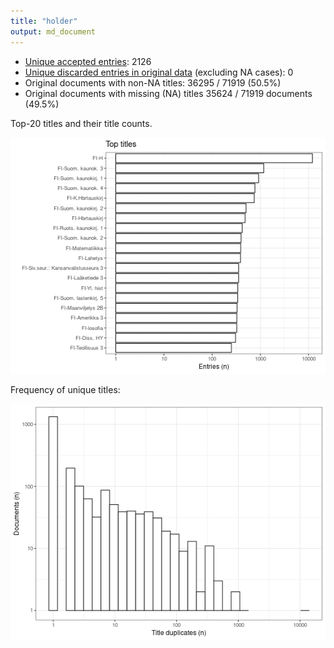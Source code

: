 ```yaml
---
title: "holder"
output: md_document
---
```




* [Unique accepted entries](output.tables/holder_accepted.csv): 2126
* [Unique discarded entries in original data](output.tables/holder_discarded.csv) (excluding NA cases): 0
* Original documents with non-NA titles: 36295 / 71919 (50.5%)
* Original documents with missing (NA) titles 35624 / 71919 documents (49.5%)


 Top-20 titles and their title counts.
 
![plot of chunk summarytitle](figure/rmd_holder_summarytitle-1.png)

Frequency of unique titles:
  
![plot of chunk uniquetitles](figure/rmd_holder_uniquetitles-1.png)
